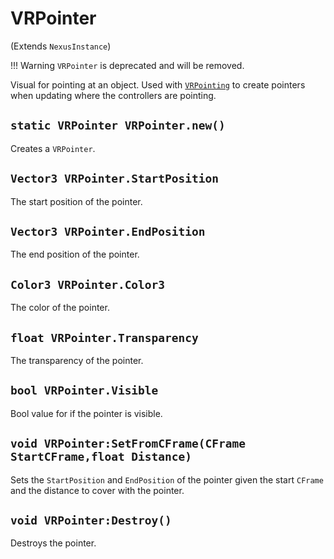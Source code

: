 # VRPointer
(Extends `NexusInstance`)

!!! Warning
    `VRPointer` is deprecated and will be removed.

Visual for pointing at an object. Used
with [`VRPointing`](VRPointing.md) to
create pointers when updating where the
controllers are pointing.

## `static VRPointer VRPointer.new()`
Creates a `VRPointer`.

## `Vector3 VRPointer.StartPosition`
The start position of the pointer.

## `Vector3 VRPointer.EndPosition`
The end position of the pointer.

## `Color3 VRPointer.Color3`
The color of the pointer.

## `float VRPointer.Transparency`
The transparency of the pointer.

## `bool VRPointer.Visible`
Bool value for if the pointer is visible.

## `void VRPointer:SetFromCFrame(CFrame StartCFrame,float Distance)`
Sets the `StartPosition` and `EndPosition`
of the pointer given the start `CFrame` and
the distance to cover with the pointer.

## `void VRPointer:Destroy()`
Destroys the pointer.